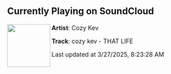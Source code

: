 ## Currently Playing on SoundCloud

[<img align="left" width="100" src="https://i1.sndcdn.com/artworks-p1tXCbxtkKeNVd0G-yYTKHg-t500x500.png">](https://soundcloud.com/wubaholics/cozykevthatlife?in=saxurn/sets/cursed/)

**Artist**: Cozy Kev 

**Track**: cozy kev - THAT LIFE

Last updated at 3/27/2025, 8:23:28 AM
